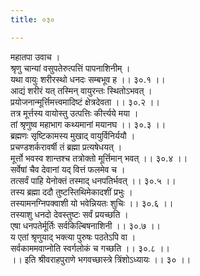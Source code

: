 ```yaml
---
title: ०३०

---
```

महातपा उवाच ।  
श्रृणु चान्यां वसुपतेरुत्पत्तिं पापनाशिनीम् ।  
यथा वायुः शरीरस्थो धनदः सम्बभूव ह ।। ३०.१ ।।  
आद्यं शरीरं यत् तस्मिन् वायुरन्तः स्थितोऽभवत् ।  
प्रयोजनान्मूर्त्तिमत्त्वमादिष्टं क्षेत्रदेवता ।। ३०.२ ।।  
तत्र मूर्त्तस्य वायोस्तु उत्पत्तिः कीर्त्त्यये मया ।  
तां श्रृणुष्व महाभाग कथ्यमानां मयानघ ।। ३०.३ ।।  
ब्रह्मणः सृष्टिकामस्य मुखाद् वायुर्विनिर्ययौ ।  
प्रचण्डशर्करावर्षी तं ब्रह्मा प्रत्यषेधयत् ।  
मूर्त्तो भवस्व शान्तश्च तत्रोक्तो मूर्त्तिमान् भवत् ।। ३०.४ ।।  
सर्वेषां चैव देवानां यद् वित्तं फलमेव च ।  
तत्सर्वं पाहि येनोक्तं तस्माद् धनपतिर्भवत् ।। ३०.५ ।।  
तस्य ब्रह्मा ददौ तुष्टस्तिथिमेकादशीं प्रभुः ।  
तस्यामनग्निपक्वाशी यो भवेन्नियतः शुचिः ।। ३०.६ ।।  
तस्याशु धनदो देवस्तुष्टः सर्वं प्रयच्छति ।  
एषा धनपतेर्मूर्तिः सर्वकिल्बिषनाशिनी ।। ३०.७ ।।  
य एतां श्रृणुयाद् भक्त्या पुरुषः पठतेऽपि वा ।  
सर्वकाममवाप्नोति स्वर्गलोकं च गच्छति ।। ३०.८ ।।  
।। इति श्रीवराहपुराणे भगवच्छास्त्रे त्रिंशोऽध्यायः ।। ३० ।।